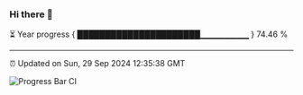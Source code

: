 ### Hi there 👋

⏳ Year progress { ██████████████████████▁▁▁▁▁▁▁▁ } 74.46 %

---

⏰ Updated on Sun, 29 Sep 2024 12:35:38 GMT

![Progress Bar CI](https://github.com/liununu/liununu/workflows/Progress%20Bar%20CI/badge.svg)
